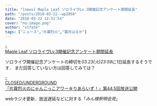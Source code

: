 ```yaml
---
title: "[news] Maple Leaf ソロライヴLv.3開催記念アンケート期間延長"
path: "/posts/2010-03-22--wp2058"
date: "2010-03-22 12:31:54"
cover: "no-image.png"
author: "stfate"
tags: ["ニュース","片霧烈火","霜月はるか"]
---
```


<style type="text/css">
<!--
p {white-space: pre-wrap};
-->
</style>

<a class="topics" href="http://shimotsukin.com/" target="_blank">- Maple Leaf ソロライヴLv.3開催記念アンケート期間延長</a>
<div class="news">ソロライヴ開催記念アンケートの締切を<em>03.23(火)23:59</em>に1日延長するそうです．
まだ回答していない方は回答してみては？</div>

<a class="topics" href="http://www.nyanhour.com/" target="_blank">- CLOSED/UNDERGROUND 「片霧烈火のにゃんこっこアワー☆りあらいず！」第44.5回放送公開</a>
<div class="news">webラジオ更新．放送遅延などに対する「<em>みん様釈明会見</em>」</div>